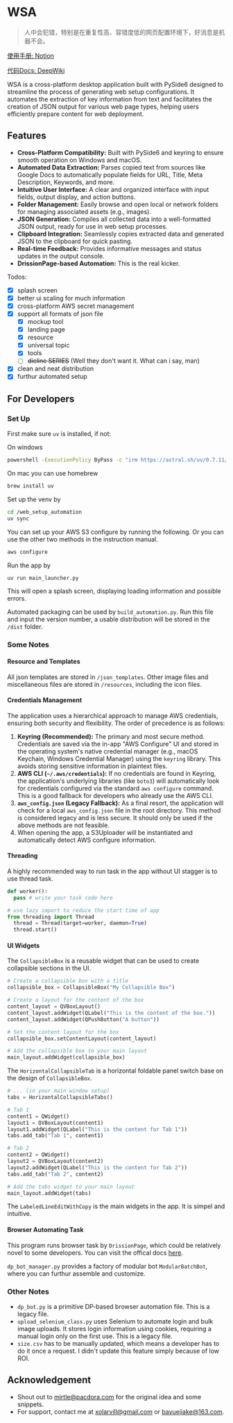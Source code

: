 # WSA

> 人中会犯错，特别是在重复性高、容错度低的网页配置环境下，好消息是机器不会。

[使用手册: Notion](https://www.notion.so/pacdora/Web-Setup-Automation-229c0ce4640c80e69bd2fd3ffc42c3c9?v=1a6c0ce4640c80708250000cde9dce24&source=copy_link) 

[代码Docs: DeepWiki](https://deepwiki.org/xolarvill/web_setup_automation)

WSA is a cross-platform desktop application built with PySide6 designed to streamline the process of generating web setup configurations. It automates the extraction of key information from text and facilitates the creation of JSON output for various web page types, helping users efficiently prepare content for web deployment.

## Features

* **Cross-Platform Compatibility:** Built with PySide6 and keyring to ensure smooth operation on Windows and macOS.
* **Automated Data Extraction:** Parses copied text from sources like Google Docs to automatically populate fields for URL, Title, Meta Description, Keywords, and more.
* **Intuitive User Interface:** A clear and organized interface with input fields, output display, and action buttons.
* **Folder Management:** Easily browse and open local or network folders for managing associated assets (e.g., images).
* **JSON Generation:** Compiles all collected data into a well-formatted JSON output, ready for use in web setup processes.
* **Clipboard Integration:** Seamlessly copies extracted data and generated JSON to the clipboard for quick pasting.
* **Real-time Feedback:** Provides informative messages and status updates in the output console.
* **DrissionPage-based Automation:** This is the real kicker.

Todos:
- [x] splash screen
- [x] better ui scaling for much information
- [x] cross-platform AWS secret management
- [x] support all formats of json file
  - [x] mockup tool
  - [x] landing page
  - [x] resource
  - [x] universal topic
  - [x] tools
  - [ ] ~~dieline SERIES~~ (Well they don't want it. What can i say, man)
- [x] clean and neat distribution
- [x] furthur automated setup

## For Developers

### Set Up
First make sure `uv` is installed, if not:

On windows
```bash
powershell -ExecutionPolicy ByPass -c "irm https://astral.sh/uv/0.7.11/install.ps1 | iex"
```

On mac you can use homebrew
```bash
brew install uv
```

Set up the venv by
```bash
cd /web_setup_automation
uv sync
```

You can set up your AWS S3 configure by running the following. Or you can use the other two methods in the instruction manual.
```bash
aws configure
```

Run the app by
```bash
uv run main_launcher.py
```

This will open a splash screen, displaying loading information and possible errors.

Automated packaging can be used by `build_automation.py`. Run this file and input the version number, a usable distribution will be stored in the `/dist` folder.

### Some Notes

#### Resource and Templates

All json templates are stored in `/json_templates`. Other image files and miscellaneous files are stored in `/resources`, including the icon files.

#### Credentials Management

The application uses a hierarchical approach to manage AWS credentials, ensuring both security and flexibility. The order of precedence is as follows:

1.  **Keyring (Recommended):** The primary and most secure method. Credentials are saved via the in-app "AWS Configure" UI and stored in the operating system's native credential manager (e.g., macOS Keychain, Windows Credential Manager) using the `keyring` library. This avoids storing sensitive information in plaintext files.
2.  **AWS CLI (`~/.aws/credentials`):** If no credentials are found in Keyring, the application's underlying libraries (like `boto3`) will automatically look for credentials configured via the standard `aws configure` command. This is a good fallback for developers who already use the AWS CLI.
3.  **`aws_config.json` (Legacy Fallback):** As a final resort, the application will check for a local `aws_config.json` file in the root directory. This method is considered legacy and is less secure. It should only be used if the above methods are not feasible.
4.  When opening the app, a S3Uploader will be instantiated and automatically detect AWS configure information.
#### Threading

A highly recommended way to run task in the app without UI stagger is to use thread task.
```python
def worker():
  pass # write your task code here

# use lazy import to reduce the start time of app
from threading import Thread
  thread = Thread(target=worker, daemon=True)
  thread.start()
```

#### UI Widgets

The `CollapsibleBox` is a reusable widget that can be used to create collapsible sections in the UI.

```python
# Create a collapsible box with a title
collapsible_box = CollapsibleBox("My Collapsible Box")

# Create a layout for the content of the box
content_layout = QVBoxLayout()
content_layout.addWidget(QLabel("This is the content of the box."))
content_layout.addWidget(QPushButton("A button"))

# Set the content layout for the box
collapsible_box.setContentLayout(content_layout)

# Add the collapsible box to your main layout
main_layout.addWidget(collapsible_box)
```

The `HorizontalCollapsibleTab` is a horizontal foldable panel switch base on the design of `CollapsibleBox`.

```python
# ... (in your main window setup)
tabs = HorizontalCollapsibleTabs()

# Tab 1
content1 = QWidget()
layout1 = QVBoxLayout(content1)
layout1.addWidget(QLabel("This is the content for Tab 1"))
tabs.add_tab("Tab 1", content1)

# Tab 2
content2 = QWidget()
layout2 = QVBoxLayout(content2)
layout2.addWidget(QLabel("This is the content for Tab 2"))
tabs.add_tab("Tab 2", content2)

# Add the tabs widget to your main layout
main_layout.addWidget(tabs)
```

The `LabeledLineEditWithCopy` is the main widgets in the app. It is simpel and intuitive. 

#### Browser Automating Task

This program runs browser task by `DrissionPage`, which could be relatively novel to some developers. You can visit the offical docs [here](https://drissionpage.cn/browser_control/intro).

`dp_bot_manager.py` provides a factory of modular bot `ModularBatchBot`, where you can furthur assemble and customize.

### Other Notes

- `dp_bot.py` is a primitive DP-based browser automation file. This is a legacy file.
- `upload_selenium_class.py` uses Selenium to automate login and bulk image uploads. It stores login information using cookies, requiring a manual login only on the first use. This is a legacy file.
- `size.csv` has to be manually updated, which means a developer has to do it once a request. I didn't update this feature simply because of low ROI.

## Acknowledgement

- Shout out to mirtle@pacdora.com for the original idea and some snippets.
- For support, contact me at xolarvill@gmail.com or bayuejiake@163.com.